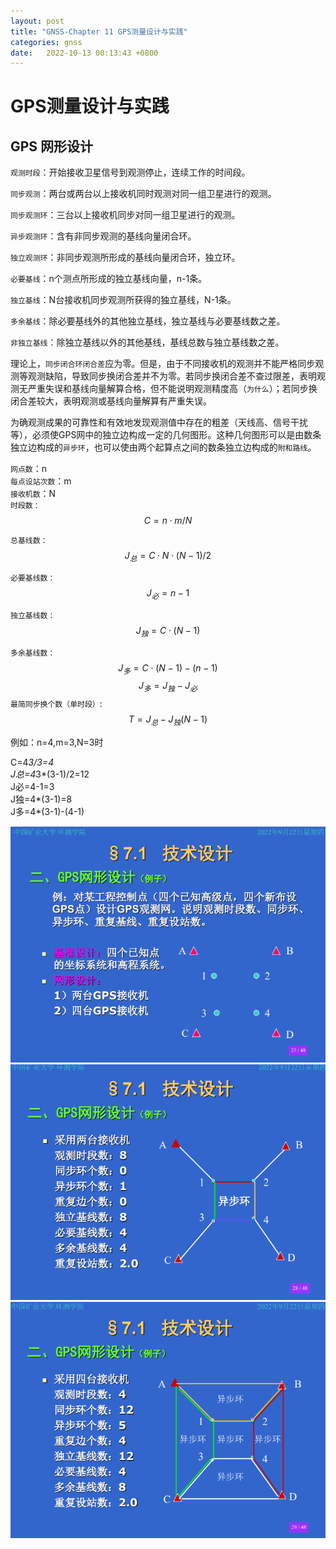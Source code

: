 ```yaml
---
layout: post
title: "GNSS-Chapter 11 GPS测量设计与实践"
categories: gnss
date:   2022-10-13 00:13:43 +0800
---
```



# GPS测量设计与实践

## **GPS 网形设计**  

`观测时段`：开始接收卫星信号到观测停止，连续工作的时间段。  

`同步观测`：两台或两台以上接收机同时观测对同一组卫星进行的观测。

`同步观测环`：三台以上接收机同步对同一组卫星进行的观测。

`异步观测环`：含有非同步观测的基线向量闭合环。

`独立观测环`：非同步观测所形成的基线向量闭合环，独立环。

`必要基线`：n个测点所形成的独立基线向量，n-1条。

`独立基线`：N台接收机同步观测所获得的独立基线，N-1条。

`多余基线`：除必要基线外的其他独立基线，独立基线与必要基线数之差。

`非独立基线`：除独立基线以外的其他基线，基线总数与独立基线数之差。  

理论上，`同步闭合环闭合差`应为零。但是，由于不同接收机的观测并不能严格同步观测等观测缺陷，导致同步换闭合差并不为零。若同步换闭合差不查过限差，表明观测无严重失误和基线向量解算合格，但不能说明观测精度高（`为什么`）；若同步换闭合差较大，表明观测或基线向量解算有严重失误。  

为确观测成果的可靠性和有效地发现观测值中存在的粗差（天线高、信号干扰等），必须使GPS网中的独立边构成一定的几何图形。这种几何图形可以是由数条独立边构成的`异步环`，也可以使由两个起算点之间的数条独立边构成的`附和路线`。  

`网点数`：n  
`每点设站次数`：m  
`接收机数`：N  
`时段数：`
$$C=n \cdot m/N$$

`总基线数：`
$$J_总=C \cdot N \cdot (N-1)/2$$

`必要基线数：`
$$J_必=n-1$$

`独立基线数：`
$$J_独=C \cdot (N-1)$$

`多余基线数：`
$$J_多=C \cdot (N-1)-(n-1)$$
$$J_多=J_独-J_必$$
`最简同步换个数（单时段）`:
$$T=J_总-J_独(N-1)$$



例如：n=4,m=3,N=3时

C=4*3/3=4  
J总=4*3*(3-1)/2=12  
J必=4-1=3  
J独=4*(3-1)=8  
J多=4*(3-1)-(4-1)  

![](pic/gnss1.png)
![](pic/gnss2.png)
![](pic/gnss3.png)
